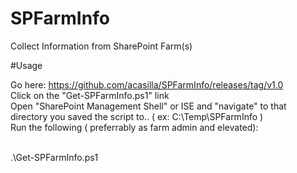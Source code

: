 # SPFarmInfo
Collect Information from SharePoint Farm(s)

#Usage

Go here: https://github.com/acasilla/SPFarmInfo/releases/tag/v1.0
<br/>Click on the "Get-SPFarmInfo.ps1" link
<br/>Open "SharePoint Management Shell" or ISE and "navigate" to that directory you saved the script to.. ( ex: C:\Temp\SPFarmInfo )
<br/>Run the following ( preferrably as farm admin and elevated): 

<br/>  .\Get-SPFarmInfo.ps1

